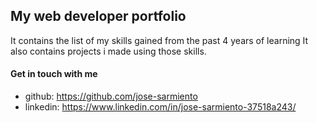 ## My web developer portfolio

It contains the list of my skills gained from the past 4 years of learning
It also contains projects i made using those skills.

#### Get in touch with me

* github: https://github.com/jose-sarmiento
* linkedin: https://www.linkedin.com/in/jose-sarmiento-37518a243/